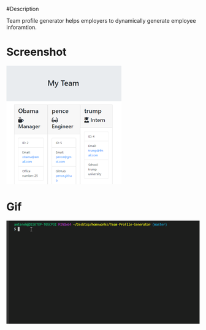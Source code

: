 #Description

Team profile generator helps employers to dynamically generate employee inforamtion.

# Screenshot

![homescreen](Assets/homescreen.png)

# Gif

![TeamProfileGeneratorApp](Assets/TeamProfileGeneratorApp.gif)

